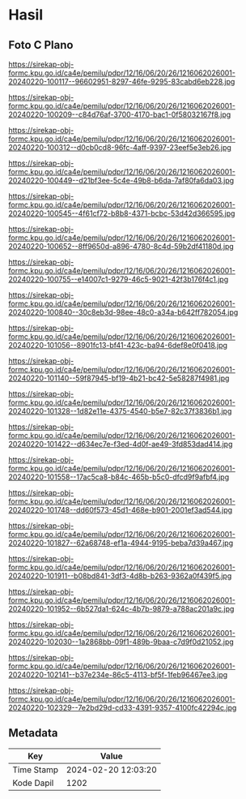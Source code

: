 # Hasil

## Foto C Plano

https://sirekap-obj-formc.kpu.go.id/ca4e/pemilu/pdpr/12/16/06/20/26/1216062026001-20240220-100117--96602951-8297-46fe-9295-83cabd6eb228.jpg

https://sirekap-obj-formc.kpu.go.id/ca4e/pemilu/pdpr/12/16/06/20/26/1216062026001-20240220-100209--c84d76af-3700-4170-bac1-0f58032167f8.jpg

https://sirekap-obj-formc.kpu.go.id/ca4e/pemilu/pdpr/12/16/06/20/26/1216062026001-20240220-100312--d0cb0cd8-96fc-4aff-9397-23eef5e3eb26.jpg

https://sirekap-obj-formc.kpu.go.id/ca4e/pemilu/pdpr/12/16/06/20/26/1216062026001-20240220-100449--d21bf3ee-5c4e-49b8-b6da-7af80fa6da03.jpg

https://sirekap-obj-formc.kpu.go.id/ca4e/pemilu/pdpr/12/16/06/20/26/1216062026001-20240220-100545--4f61cf72-b8b8-4371-bcbc-53d42d366595.jpg

https://sirekap-obj-formc.kpu.go.id/ca4e/pemilu/pdpr/12/16/06/20/26/1216062026001-20240220-100652--8ff9650d-a896-4780-8c4d-59b2df41180d.jpg

https://sirekap-obj-formc.kpu.go.id/ca4e/pemilu/pdpr/12/16/06/20/26/1216062026001-20240220-100755--e14007c1-9279-46c5-9021-42f3b176f4c1.jpg

https://sirekap-obj-formc.kpu.go.id/ca4e/pemilu/pdpr/12/16/06/20/26/1216062026001-20240220-100840--30c8eb3d-98ee-48c0-a34a-b642ff782054.jpg

https://sirekap-obj-formc.kpu.go.id/ca4e/pemilu/pdpr/12/16/06/20/26/1216062026001-20240220-101056--8901fc13-bf41-423c-ba94-6def8e0f0418.jpg

https://sirekap-obj-formc.kpu.go.id/ca4e/pemilu/pdpr/12/16/06/20/26/1216062026001-20240220-101140--59f87945-bf19-4b21-bc42-5e58287f4981.jpg

https://sirekap-obj-formc.kpu.go.id/ca4e/pemilu/pdpr/12/16/06/20/26/1216062026001-20240220-101328--1d82e11e-4375-4540-b5e7-82c37f3836b1.jpg

https://sirekap-obj-formc.kpu.go.id/ca4e/pemilu/pdpr/12/16/06/20/26/1216062026001-20240220-101422--d634ec7e-f3ed-4d0f-ae49-3fd853dad414.jpg

https://sirekap-obj-formc.kpu.go.id/ca4e/pemilu/pdpr/12/16/06/20/26/1216062026001-20240220-101558--17ac5ca8-b84c-465b-b5c0-dfcd9f9afbf4.jpg

https://sirekap-obj-formc.kpu.go.id/ca4e/pemilu/pdpr/12/16/06/20/26/1216062026001-20240220-101748--dd60f573-45d1-468e-b901-2001ef3ad544.jpg

https://sirekap-obj-formc.kpu.go.id/ca4e/pemilu/pdpr/12/16/06/20/26/1216062026001-20240220-101827--62a68748-ef1a-4944-9195-beba7d39a467.jpg

https://sirekap-obj-formc.kpu.go.id/ca4e/pemilu/pdpr/12/16/06/20/26/1216062026001-20240220-101911--b08bd841-3df3-4d8b-b263-9362a0f439f5.jpg

https://sirekap-obj-formc.kpu.go.id/ca4e/pemilu/pdpr/12/16/06/20/26/1216062026001-20240220-101952--6b527da1-624c-4b7b-9879-a788ac201a9c.jpg

https://sirekap-obj-formc.kpu.go.id/ca4e/pemilu/pdpr/12/16/06/20/26/1216062026001-20240220-102030--1a2868bb-09f1-489b-9baa-c7d9f0d21052.jpg

https://sirekap-obj-formc.kpu.go.id/ca4e/pemilu/pdpr/12/16/06/20/26/1216062026001-20240220-102141--b37e234e-86c5-4113-bf5f-1feb96467ee3.jpg

https://sirekap-obj-formc.kpu.go.id/ca4e/pemilu/pdpr/12/16/06/20/26/1216062026001-20240220-102329--7e2bd29d-cd33-4391-9357-4100fc42294c.jpg


## Metadata

| Key        | Value               |
| ---------- | ------------------- |
| Time Stamp | 2024-02-20 12:03:20 |
| Kode Dapil | 1202                |



